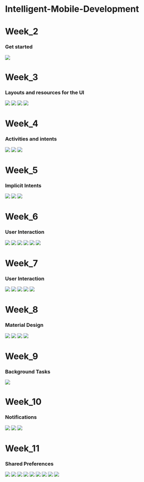 # Intelligent-Mobile-Development



<H1>Week_2</H1>
<H3>Get started</H3>
<img src="https://github.com/user567890/Intelligent-Mobile-Development/blob/main/1_1.png">

<H1>Week_3</H1>
<H3>Layouts and resources for the UI</H3>
<img src="https://github.com/user567890/Intelligent-Mobile-Development/blob/main/3_1.png">
<img src="https://github.com/user567890/Intelligent-Mobile-Development/blob/main/3_2.png">
<img src="https://github.com/user567890/Intelligent-Mobile-Development/blob/main/3_3.png">
<img src="https://github.com/user567890/Intelligent-Mobile-Development/blob/main/3_4.png">

<H1>Week_4</H1>
<H3>Activities and intents</H3>
<img src="https://github.com/user567890/Intelligent-Mobile-Development/blob/main/4_1.png">
<img src="https://github.com/user567890/Intelligent-Mobile-Development/blob/main/4_2.png">
<img src="https://github.com/user567890/Intelligent-Mobile-Development/blob/main/4_3.png">

<H1>Week_5</H1>
<H3>Implicit Intents</H3>
<img src="https://github.com/user567890/Intelligent-Mobile-Development/blob/main/5_1.png">
<img src="https://github.com/user567890/Intelligent-Mobile-Development/blob/main/5_2.png">
<img src="https://github.com/user567890/Intelligent-Mobile-Development/blob/main/5_3.png">

<H1>Week_6</H1>
<H3>User Interaction</H3>
<img src="https://github.com/user567890/Intelligent-Mobile-Development/blob/main/6_1.png">
<img src="https://github.com/user567890/Intelligent-Mobile-Development/blob/main/6_2.png">
<img src="https://github.com/user567890/Intelligent-Mobile-Development/blob/main/6_3.png">
<img src="https://github.com/user567890/Intelligent-Mobile-Development/blob/main/6_4.png">
<img src="https://github.com/user567890/Intelligent-Mobile-Development/blob/main/6_5.png">
<img src="https://github.com/user567890/Intelligent-Mobile-Development/blob/main/6_6.png">

<H1>Week_7</H1>
<H3>User Interaction</H3>
<img src="https://github.com/user567890/Intelligent-Mobile-Development/blob/main/7_1.png">
<img src="https://github.com/user567890/Intelligent-Mobile-Development/blob/main/7_2.png">
<img src="https://github.com/user567890/Intelligent-Mobile-Development/blob/main/7_3.png">
<img src="https://github.com/user567890/Intelligent-Mobile-Development/blob/main/7_11.png">
<img src="https://github.com/user567890/Intelligent-Mobile-Development/blob/main/7_22.png">



<H1>Week_8</H1>
<H3>Material Design</H3>
<img src="https://github.com/user567890/Intelligent-Mobile-Development/blob/main/8_1.png">
<img src="https://github.com/user567890/Intelligent-Mobile-Development/blob/main/8_2.png">
<img src="https://github.com/user567890/Intelligent-Mobile-Development/blob/main/8_3.png">
<img src="https://github.com/user567890/Intelligent-Mobile-Development/blob/main/8_4.png">


<H1>Week_9</H1>
<H3>Background Tasks</H3>
<img src="https://github.com/user567890/Intelligent-Mobile-Development/blob/main/9_1.png">

<H1>Week_10</H1>
<H3>Notifications</H3>
<img src="https://github.com/user567890/Intelligent-Mobile-Development/blob/main/10_1.png">
<img src="https://github.com/user567890/Intelligent-Mobile-Development/blob/main/10_2.png">
<img src="https://github.com/user567890/Intelligent-Mobile-Development/blob/main/10_3.png">

<H1>Week_11</H1>
<H3>Shared Preferences</H3>
<img src="https://github.com/user567890/Intelligent-Mobile-Development/blob/main/11_1.png">
<img src="https://github.com/user567890/Intelligent-Mobile-Development/blob/main/11_2.png">
<img src="https://github.com/user567890/Intelligent-Mobile-Development/blob/main/11_3.png">
<img src="https://github.com/user567890/Intelligent-Mobile-Development/blob/main/11_4.png">
<img src="https://github.com/user567890/Intelligent-Mobile-Development/blob/main/11_5.png">
<img src="https://github.com/user567890/Intelligent-Mobile-Development/blob/main/11_6.png">
<img src="https://github.com/user567890/Intelligent-Mobile-Development/blob/main/11_7.png">
<img src="https://github.com/user567890/Intelligent-Mobile-Development/blob/main/11_8.png">
<img src="https://github.com/user567890/Intelligent-Mobile-Development/blob/main/11_9.png">







